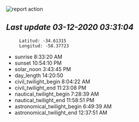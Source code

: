 ![report action](https://github.com/matiasz8/actions-for-reports/workflows/report%20action/badge.svg?branch=develop) 


## *****Last update 03-12-2020 03:31:04*****



		 Latitud: -34.61315
		 Longitud: -58.37723

 - sunrise 	 8:33:20 AM
 - sunset 	 10:54:10 PM
 - solar_noon 	 3:43:45 PM
 - day_length 	 14:20:50
 - civil_twilight_begin 	 8:04:22 AM
 - civil_twilight_end 	 11:23:08 PM
 - nautical_twilight_begin 	 7:28:39 AM
 - nautical_twilight_end 	 11:58:51 PM
 - astronomical_twilight_begin 	 6:49:39 AM
 - astronomical_twilight_end 	 12:37:51 AM
